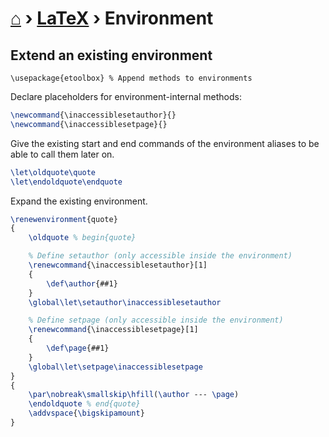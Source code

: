 # [⌂](../README.md) › [LaTeX](../README.md#latex) › **Environment**

## Extend an existing environment 

```
\usepackage{etoolbox} % Append methods to environments
```

Declare placeholders for environment-internal methods: 
```latex
\newcommand{\inaccessiblesetauthor}{}
\newcommand{\inaccessiblesetpage}{}
```

Give the existing start and end commands of the environment aliases to be able to call them later on.
```latex
\let\oldquote\quote
\let\endoldquote\endquote
```

Expand the existing environment.
```latex
\renewenvironment{quote}
{
    \oldquote % begin{quote}

    % Define setauthor (only accessible inside the environment)
    \renewcommand{\inaccessiblesetauthor}[1]
    {
        \def\author{##1}
    }
    \global\let\setauthor\inaccessiblesetauthor

    % Define setpage (only accessible inside the environment)
    \renewcommand{\inaccessiblesetpage}[1]
    {
        \def\page{##1}
    }
    \global\let\setpage\inaccessiblesetpage
}
{
    \par\nobreak\smallskip\hfill(\author --- \page)
    \endoldquote % end{quote}
    \addvspace{\bigskipamount}
}
```